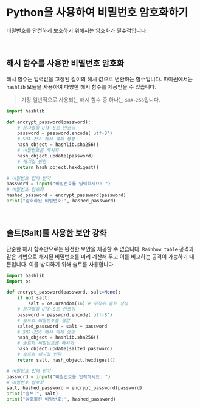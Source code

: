 # Python을 사용하여 비밀번호 암호화하기

비밀번호를 안전하게 보호하기 위해서는 암호화가 필수적입니다.

&nbsp;

## 해시 함수를 사용한 비밀번호 암호화

해시 함수는 입력값을 고정된 길이의 해시 값으로 변환하는 함수입니다. 파이썬에서는 `hashlib` 모듈을 사용하여 다양한 해시 함수를 제공받을 수 있습니다.
> 가장 일반적으로 사용되는 해시 함수 중 하나는 `SHA-256`입니다.

```python
import hashlib

def encrypt_password(password):
    # 문자열을 UTF-8로 인코딩
    password = password.encode('utf-8')
    # SHA-256 해시 객체 생성
    hash_object = hashlib.sha256()
    # 비밀번호를 해시화
    hash_object.update(password)
    # 해시값 반환
    return hash_object.hexdigest()

# 비밀번호 입력 받기
password = input("비밀번호를 입력하세요: ")
# 비밀번호 암호화
hashed_password = encrypt_password(password)
print("암호화된 비밀번호:", hashed_password)
```

&nbsp;

## 솔트(Salt)를 사용한 보안 강화

단순한 해시 함수만으로는 완전한 보안을 제공할 수 없습니다. `Rainbow table` 공격과 같은 기법으로 해시된 비밀번호를 미리 계산해 두고 이를 비교하는 공격이 가능하기 때문입니다. 이를 방지하기 위해 솔트를 사용합니다.

```python
import hashlib
import os

def encrypt_password(password, salt=None):
    if not salt:
        salt = os.urandom(16) # 무작위 솔트 생성
    # 문자열을 UTF-8로 인코딩
    password = password.encode('utf-8')
    # 솔트와 비밀번호를 결합
    salted_password = salt + password
    # SHA-256 해시 객체 생성
    hash_object = hashlib.sha256()
    # 솔트와 비밀번호를 해시화
    hash_object.update(salted_password)
    # 솔트와 해시값 반환
    return salt, hash_object.hexdigest()

# 비밀번호 입력 받기
password = input("비밀번호를 입력하세요: ")
# 비밀번호 암호화
salt, hashed_password = encrypt_password(password)
print("솔트:", salt)
print("암호화된 비밀번호:", hashed_password)
```
